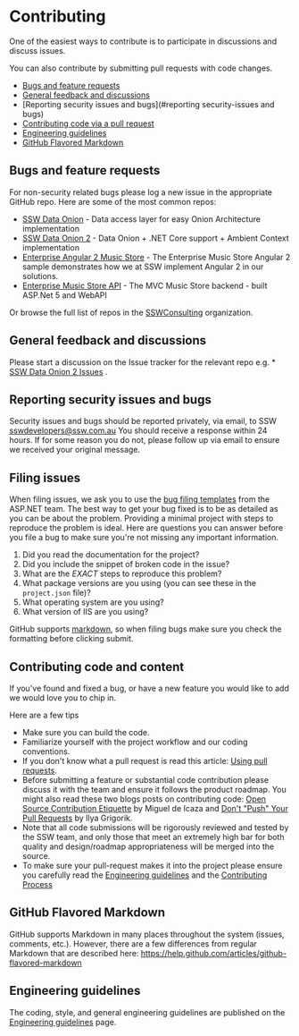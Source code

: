 # Contributing

One of the easiest ways to contribute is to participate in discussions and discuss issues.

You can also contribute by submitting pull requests with code changes.

* [Bugs and feature requests](#bugs-and-feature-requests)
* [General feedback and discussions](#general-feedback-and-discussions)
* [Reporting security issues and bugs](#reporting security-issues and bugs)
* [Contributing code via a pull request](#contributing-code-via-a-pull-request)
* [Engineering guidelines](#engineering-guidelines)
* [GitHub Flavored Markdown](#github-flavored-markdown)

## Bugs and feature requests
For non-security related bugs please log a new issue in the appropriate GitHub repo. Here are some of the most common repos:

* [SSW Data Onion](https://github.com/SSWConsulting/SSW.DataOnion) - Data access layer for easy Onion Architecture implementation
* [SSW Data Onion 2](https://github.com/SSWConsulting/SSW.DataOnion2) - Data Onion + .NET Core support + Ambient Context implementation
* [Enterprise Angular 2 Music Store](https://github.com/SSWConsulting/enterprise-musicstore-ui-angular2) - The Enterprise Music Store Angular 2 sample demonstrates how we at SSW implement Angular 2 in our solutions.
* [Enterprise Music Store API](https://github.com/SSWConsulting/enterprise-musicstore-api-aspnet) - The MVC Music Store backend - built ASP.Net 5 and WebAPI

Or browse the full list of repos in the [SSWConsulting](https://github.com/SSWConsulting/) organization.

## General feedback and discussions
Please start a discussion on the Issue tracker for the relevant repo e.g. * [SSW Data Onion 2 Issues](https://github.com/SSWConsulting/SSW.DataOnion2/Issues)   .

## Reporting security issues and bugs
Security issues and bugs should be reported privately, via email, to SSW  sswdevelopers@ssw.com.au You should receive a response within 24 hours. If for some reason you do not, please follow up via email to ensure we received your original message.

## Filing issues
When filing issues, we ask you to use the [bug filing templates](https://github.com/aspnet/Home/wiki/Functional-bug-template) from the ASP.NET team.
The best way to get your bug fixed is to be as detailed as you can be about the problem.
Providing a minimal project with steps to reproduce the problem is ideal.
Here are questions you can answer before you file a bug to make sure you're not missing any important information.

1. Did you read the documentation for the project?
2. Did you include the snippet of broken code in the issue?
3. What are the *EXACT* steps to reproduce this problem?
4. What package versions are you using (you can see these in the `project.json` file)?
5. What operating system are you using?
6. What version of IIS are you using?

GitHub supports [markdown](https://help.github.com/articles/github-flavored-markdown/), so when filing bugs make sure you check the formatting before clicking submit.


## Contributing code and content

If you've found and fixed a bug, or have a new feature you would like to add we would love you to chip in.

Here are a few tips
* Make sure you can build the code.
* Familiarize yourself with the project workflow and our coding conventions.
* If you don't know what a pull request is read this article: [Using pull requests](https://help.github.com/articles/using-pull-requests).
* Before submitting a feature or substantial code contribution please discuss it with the team and ensure it follows the product roadmap. You might also read these two blogs posts on contributing code: [Open Source Contribution Etiquette](http://tirania.org/blog/archive/2010/Dec-31.html) by Miguel de Icaza and [Don't "Push" Your Pull Requests](https://www.igvita.com/2011/12/19/dont-push-your-pull-requests/) by Ilya Grigorik.
* Note that all code submissions will be rigorously reviewed and tested by the SSW team, and only those that meet an extremely high bar for both quality and design/roadmap appropriateness will be merged into the source.
* To make sure your pull-request makes it into the project please ensure you carefully read the
[Engineering guidelines](ENGINEERING-GUIDELINES.md) and the [Contributing Process](CONTRIBUTING-PROCESS.md)


## GitHub Flavored Markdown

GitHub supports Markdown in many places throughout the system (issues, comments, etc.). However, there are a few differences from regular Markdown that are described here:
	https://help.github.com/articles/github-flavored-markdown


## Engineering guidelines

The coding, style, and general engineering guidelines are published on the [Engineering guidelines](https://github.com/SSWConsulting/Home/blob/master/ENGINEERING-GUIDELINES.md) page.
